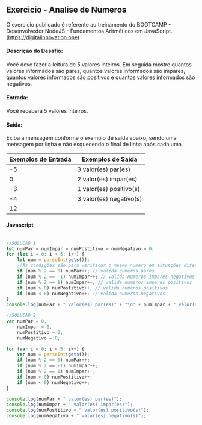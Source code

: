 ## Exercicio - Analise de Numeros

O exercicio publicado é referente ao treinamento do BOOTCAMP - Desenvolvedor NodeJS - Fundamentos Aritméticos em JavaScript. (https://digitalinnovation.one)


#### Descrição do Desafio:

Você deve fazer a leitura de 5 valores inteiros. Em seguida mostre quantos valores informados são pares, quantos valores informados são ímpares, quantos valores informados são positivos e quantos valores informados são negativos.


#### Entrada:

Você receberá 5 valores inteiros.


#### Saída:

Exiba a mensagem conforme o exemplo de saída abaixo, sendo uma mensagem por linha e não esquecendo o final de linha após cada uma.

Exemplos de Entrada  | Exemplos de Saída
------------- | -------------
-5 | 3 valor(es) par(es)
0 | 2 valor(es) impar(es)
-3 | 1 valor(es) positivo(s)
-4 | 3 valor(es) negativo(s)
 12 |


#### Javascript

```javascript

//SOLUCAO 1
let numPar = numImpar = numPostitivo = numNegativo = 0;
for (let i = 0; i < 5; i++) {
    let num = parseInt(gets());
    //As condições são para verificar o mesmo numero em situações diferentes
    if (num % 2 == 0) numPar++; // valida numeros pares
    if (num % 2 == -1) numImpar++; // valida numeros impares negativos
    if (num % 2 == 1) numImpar++; // valida numeros impares positivos
    if (num > 0) numPostitivo++; // valida numeros positivos
    if (num < 0) numNegativo++; // valida numeros negativos
}
console.log(numPar + " valor(es) par(es)" + "\n" + numImpar + " valor(es) impar(es)" + "\n" + numPostitivo + " valor(es) positivo(s)" + "\n" + numNegativo + " valor(es) negativo(s)");

//SOLUCAO 2
var numPar = 0,
    numImpar = 0,
    numPostitivo = 0,
    numNegativo = 0;

for (var i = 0; i < 5; i++) {
    var num = parseInt(gets());
    if (num % 2 == 0) numPar++;
    if (num % 2 == -1) numImpar++;
    if (num % 2 == 1) numImpar++;
    if (num > 0) numPostitivo++;
    if (num < 0) numNegativo++;
}

console.log(numPar + " valor(es) par(es)");
console.log(numImpar + " valor(es) impar(es)");
console.log(numPostitivo + " valor(es) positivo(s)");
console.log(numNegativo + " valor(es) negativo(s)");

```

